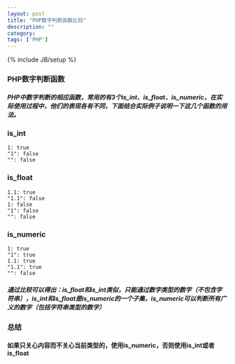```yaml
---
layout: post
title: "PHP数字判断函数比较"
description: ""
category: 
tags: ['PHP']
---
```

{% include JB/setup %}
### PHP数字判断函数

##### PHP中数字判断的相应函数，常用的有3个is_int、is_float、is_numeric，在实际使用过程中，他们的表现各有不同，下面结合实际例子说明一下这几个函数的用法。

### is_int

	1: true
	"1": false
	"": false

### is_float

	1.1: true
	"1.1": false
	1: false 
	"1": false
	"": false
	
### is_numeric

	1: true
	"1": true
	1.1: true
	"1.1": true 
	"": false

##### 通过比较可以得出：is_float和is_int类似，只能通过数字类型的数字（不包含字符串），is_int和is_float是is_numeric的一个子集，is_numeric可以判断所有广义的数字（包括字符串类型的数字）

### 总结

#### 如果只关心内容而不关心当前类型的，使用is_numeric，否则使用is_int或者is_float
